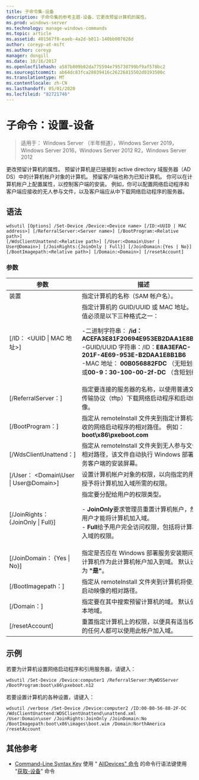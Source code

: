 ```yaml
---
title: 子命令集-设备
description: 子命令集的参考主题-设备，它更改预留计算机的属性。
ms.prod: windows-server
ms.technology: manage-windows-commands
ms.topic: article
ms.assetid: 401567f8-eaeb-4a2d-b811-140bb007028d
author: coreyp-at-msft
ms.author: coreyp
manager: dongill
ms.date: 10/16/2017
ms.openlocfilehash: a587b809b02da775594e795730799bf9af578bc2
ms.sourcegitcommit: ab64dc83fca28039416c26226815502d0193500c
ms.translationtype: MT
ms.contentlocale: zh-CN
ms.lasthandoff: 05/01/2020
ms.locfileid: "82721746"
---
```

# <a name="subcommand-set-device"></a>子命令：设置-设备

> 适用于： Windows Server （半年频道），Windows Server 2019，Windows Server 2016，Windows Server 2012 R2，Windows Server 2012

更改预留计算机的属性。 预留计算机是已链接到 active directory 域服务器（AD DS）中的计算机帐户对象的计算机。 预留客户端也称为已知计算机。 你可以在计算机帐户上配置属性，以控制客户端的安装。 例如，你可以配置网络启动程序和客户端应接收的无人参与文件，以及客户端应从中下载网络启动程序的服务器。

## <a name="syntax"></a>语法
```
wdsutil [Options] /Set-Device /Device:<Device name> [/ID:<UUID | MAC address>] [/ReferralServer:<Server name>] [/BootProgram:<Relative path>] 
[/WdsClientUnattend:<Relative path>] [/User:<Domain\User | User@Domain>] [/JoinRights:{JoinOnly | Full}] [/JoinDomain:{Yes | No}] [/BootImagepath:<Relative path>] [/Domain:<Domain>] [/resetAccount]
```
### <a name="parameters"></a>参数
|参数|描述|
|-------|--------|
|装置<computer name>|指定计算机的名称（SAM 帐户名）。|
|[/ID： <UUID &#124; MAC 地址>]|指定计算机的 GUID/UUID 或 MAC 地址。 此值必须是以下三种格式之一：<p>-二进制字符串： **/id： ACEFA3E81F20694E953EB2DAA1E8B1B6**<br />-GUID/UUID 字符串：/ID：**E8A3EFAC-201F-4E69-953E-B2DAA1E8B1B6**<br />-MAC 地址： **00B056882FDC** （无短划线）或**00-9：30-100-00-2f-DC** （含短划线）|
|[/ReferralServer：<Server name>]|指定要连接的服务器的名称，以使用普通文件传输协议（tftp）下载网络启动程序和启动映像。|
|[/BootProgram：<Relative path>]|指定从 remoteInstall 文件夹到指定计算机将接收的网络启动程序的相对路径。 例如： **boot\x86\pxeboot.com**|
|[/WdsClientUnattend：<Relative path>]|指定从 remoteInstall 文件夹到无人参与文件的相对路径，该文件自动执行 Windows 部署服务客户端的安装屏幕。|
|[/User： <Domain\User &#124; User@Domain>]|设置计算机帐户对象的权限，以向指定的用户授予将计算机加入域所需的权限。|
|[/JoinRights： {JoinOnly &#124; Full}]|指定要分配给用户的权限类型。<p>-   **JoinOnly**要求管理员重置计算机帐户，然后用户才能将计算机加入域。<br />-   **Full**给予用户完全访问权限，包括将计算机加入域的权限。|
|[/JoinDomain： {Yes &#124; No}]|指定是否应在 Windows 部署服务安装期间将计算机作为此计算机帐户加入到域。 默认设置为 **"是"**。|
|[/BootImagepath：<Relative path>]|指定从 remoteInstall 文件夹到计算机将使用的启动映像的相对路径。|
|[/Domain：<Domain>]|指定要在其中搜索预留计算机的域。 默认值为本地域。|
|[/resetAccount]|重置指定计算机上的权限，以便具有适当权限的任何人都可以使用此帐户加入域。|
## <a name="examples"></a>示例
若要为计算机设置网络启动程序和引用服务器，请键入：
```
wdsutil /Set-Device /Device:computer1 /ReferralServer:MyWDSServer
/BootProgram:boot\x86\pxeboot.n12
```
若要设置计算机的各种设置，请键入：
```
wdsutil /verbose /Set-Device /Device:computer2 /ID:00-B0-56-88-2F-DC /WdsClientUnattend:WDSClientUnattend\unattend.xml 
/User:Domain\user /JoinRights:JoinOnly /JoinDomain:No /BootImagepath:boot\x86\images\boot.wim /Domain:NorthAmerica /resetAccount
```
## <a name="additional-references"></a>其他参考
- [Command-Line Syntax Key](command-line-syntax-key.md)
使用 "
[AllDevices](using-the-get-alldevices-command.md)[" 命令](using-the-add-device-command.md)
的命令行语法键使用 "[获取-设备](using-the-get-device-command.md)" 命令
